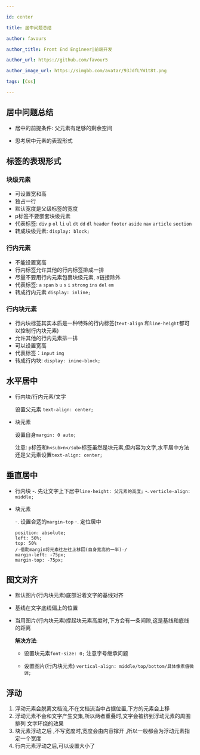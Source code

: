 ```yaml
---

id: center

title: 居中问题总结

author: favours

author_title: Front End Engineer|前端开发

author_url: https://github.com/favour5

author_image_url: https://simgbb.com/avatar/93JdfLYW1t8t.png

tags: [Css]

---
```


## 居中问题总结

- 居中的前提条件: 父元素有足够的剩余空间

- 思考居中元素的表现形式

## 标签的表现形式
<!--truncate-->

### 块级元素

- 可设置宽和高
- 独占一行
- 默认宽度是父级标签的宽度
- p标签不要嵌套块级元素
- 代表标签: `div`  `p`  `ol`  `li`  `ul`  `dt`  `dd`  `dl`  `header`  `footer`  `aside`  `nav`  `article`  `section` 
- 转成块级元素: `display: block;` 

### 行内元素

- 不能设置宽高
- 行内标签允许其他的行内标签排成一排
- 尽量不要用行内元素包裹块级元素, a链接除外
- 代表标签:  `a`  `span`  `b`  `u`  `s`  `i`  `strong`  `ins`  `del`  `em`
- 转成行内元素 `display: inline;`

### 行内块元素

- 行内块标签其实本质是一种特殊的行内标签(`text-align` 和`line-height`都可以控制行内块元素)
- 允许其他的行内元素排一排
- 可以设置宽高
- 代表标签：`input`  `img` 
- 转成行内块: `display: inine-block;`

## 水平居中

- 行内块/行内元素/文字

  设置父元素 `text-align: center;`

- 块元素

  设置自身`margin: 0 auto;`
  
  注意: `p`标签和`h<sub>n</sub>`标签虽然是块元素,但内容为文字,水平居中方法还是父元素设置`text-align: center;`

## 垂直居中

- 行内块
  -. 先让文字上下居中`line-height: 父元素的高度;`
  -. `verticle-align: middle;`

- 块元素

  -. 设置合适的`margin-top`
  -. 定位居中

     ```
     position: absolute;
     left: 50%;
     top: 50%
     /-借助margin将元素往左往上移回(自身宽高的一半)-/
     margin-left: -75px;
     margin-top: -75px;
     ```

## 图文对齐

- 默认图片(行内块元素)底部沿着文字的基线对齐

- 基线在文字底线偏上的位置

- 当用图片(行内块元素)撑起块元素高度时,下方会有一条间隙,这是基线和底线的距离

   **解决方法**:
   
   - 设置块元素`font-size: 0;` 注意字号继承问题
   
   - 设置图片(行内块元素) `vertical-align: middle/top/bottom/具体像素值微调;`

## 浮动
  1. 浮动元素会脱离文档流,不在文档流当中占据位置,下方的元素会上移
  2. 浮动元素不会和文字产生交集,所以两者重叠时,文字会被挤到浮动元素的周围排列  文字环绕的效果
  3. 块元素浮动之后 ,不写宽度时,宽度会由内容撑开 ,所以一般都会为浮动元素指定一个宽度
  4. 行内元素浮动之后,可以设置大小了